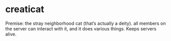 # creaticat
Premise: the stray neighborhood cat (that’s actually a deity). all members on the server can interact with it, and it does various things. Keeps servers alive.
